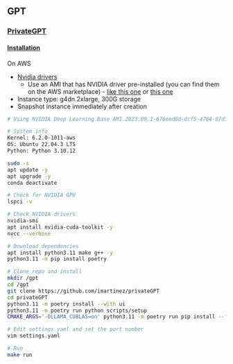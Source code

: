## GPT

### [PrivateGPT](https://github.com/imartinez/privateGPT)

#### [Installation](https://docs.privategpt.dev/installation)

On AWS
- [Nvidia drivers](https://docs.aws.amazon.com/AWSEC2/latest/UserGuide/install-nvidia-driver.html)
  - Use an AMI that has NVIDIA driver pre-installed (you can find them on the AWS marketplace) - [like this one](https://aws.amazon.com/marketplace/pp/prodview-64e4rx3h733ru?applicationId=AWSMPContessa) or [this one](https://aws.amazon.com/marketplace/pp/prodview-7ikjtg3um26wq)
- Instance type: g4dn.2xlarge, 300G storage
- Snapshot instance immediately after creation
```bash
# Using NVIDIA Deep Learning Base AMI 2023.09.1-676eed8d-dcf5-4784-87d7-0de463205c17

# System info
Kernel: 6.2.0-1011-aws
OS: Ubuntu 22.04.3 LTS
Python: Python 3.10.12

sudo -s
apt update -y
apt upgrade -y
conda deactivate

# Check for NVIDIA GPU
lspci -v

# Check NVIDIA drivers
nvidia-smi
apt install nvidia-cuda-toolkit -y
nvcc --verbose

# Download dependencies
apt install python3.11 make g++ -y
python3.11 -m pip install poetry

# Clone repo and install
mkdir /gpt
cd /gpt
git clone https://github.com/imartinez/privateGPT
cd privateGPT
python3.11 -m poetry install --with ui
python3.11 -m poetry run python scripts/setup
CMAKE_ARGS='-DLLAMA_CUBLAS=on' python3.11 -m poetry run pip install --force-reinstall --no-cache-dir llama-cpp-python

# Edit settings.yaml and set the port number
vim settings.yaml

# Run
make run
```
